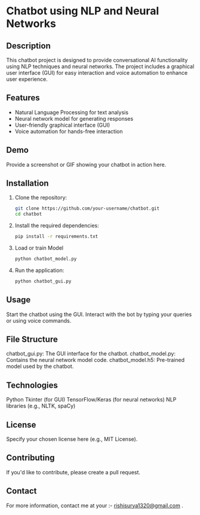 # Chatbot using NLP and Neural Networks

## Description
This chatbot project is designed to provide conversational AI functionality using NLP techniques and neural networks. The project includes a graphical user interface (GUI) for easy interaction and voice automation to enhance user experience.

## Features
- Natural Language Processing for text analysis
- Neural network model for generating responses
- User-friendly graphical interface (GUI)
- Voice automation for hands-free interaction

## Demo
Provide a screenshot or GIF showing your chatbot in action here.

## Installation

1. Clone the repository:
   ```bash
   git clone https://github.com/your-username/chatbot.git
   cd chatbot

2. Install the required dependencies:
   ```bash
   pip install -r requirements.txt

3. Load or train Model
   ```bash
   python chatbot_model.py

4. Run the application:
   ```bash
   python chatbot_gui.py

## Usage

Start the chatbot using the GUI.
Interact with the bot by typing your queries or using voice commands.

## File Structure
chatbot_gui.py: The GUI interface for the chatbot.
chatbot_model.py: Contains the neural network model code.
chatbot_model.h5: Pre-trained model used by the chatbot.

## Technologies
Python
Tkinter (for GUI)
TensorFlow/Keras (for neural networks)
NLP libraries (e.g., NLTK, spaCy)

## License
Specify your chosen license here (e.g., MIT License).

## Contributing
If you'd like to contribute, please create a pull request.

## Contact
For more information, contact me at your :- rishisurya1320@gmail.com .
